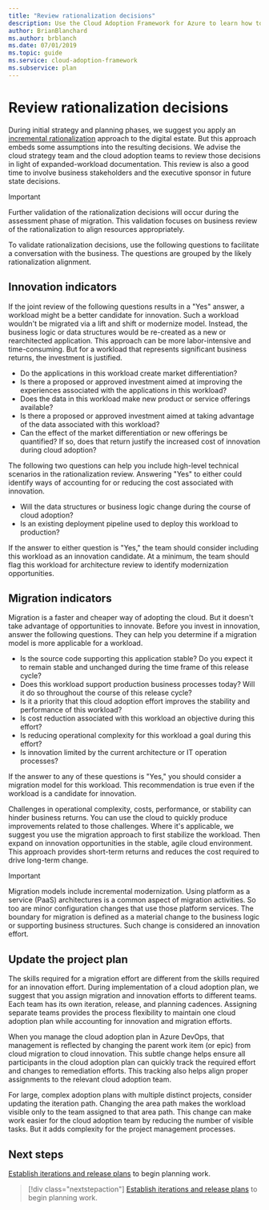 ```yaml
---
title: "Review rationalization decisions"
description: Use the Cloud Adoption Framework for Azure to learn how to review rationalization decisions and prepare to facilitate a conversation with the business.
author: BrianBlanchard
ms.author: brblanch
ms.date: 07/01/2019
ms.topic: guide
ms.service: cloud-adoption-framework
ms.subservice: plan
---
```


# Review rationalization decisions

During initial strategy and planning phases, we suggest you apply an [incremental rationalization](../digital-estate/rationalize.md#incremental-rationalization) approach to the digital estate. But this approach embeds some assumptions into the resulting decisions. We advise the cloud strategy team and the cloud adoption teams to review those decisions in light of expanded-workload documentation. This review is also a good time to involve business stakeholders and the executive sponsor in future state decisions.

> [!IMPORTANT]
> Further validation of the rationalization decisions will occur during the assessment phase of migration. This validation focuses on business review of the rationalization to align resources appropriately.

To validate rationalization decisions, use the following questions to facilitate a conversation with the business. The questions are grouped by the likely rationalization alignment.

## Innovation indicators

If the joint review of the following questions results in a "Yes" answer, a workload might be a better candidate for innovation. Such a workload wouldn't be migrated via a lift and shift or modernize model. Instead, the business logic or data structures would be re-created as a new or rearchitected application. This approach can be more labor-intensive and time-consuming. But for a workload that represents significant business returns, the investment is justified.

- Do the applications in this workload create market differentiation?
- Is there a proposed or approved investment aimed at improving the experiences associated with the applications in this workload?
- Does the data in this workload make new product or service offerings available?
- Is there a proposed or approved investment aimed at taking advantage of the data associated with this workload?
- Can the effect of the market differentiation or new offerings be quantified? If so, does that return justify the increased cost of innovation during cloud adoption?

The following two questions can help you include high-level technical scenarios in the rationalization review. Answering "Yes" to either could identify ways of accounting for or reducing the cost associated with innovation.

- Will the data structures or business logic change during the course of cloud adoption?
- Is an existing deployment pipeline used to deploy this workload to production?

If the answer to either question is "Yes," the team should consider including this workload as an innovation candidate. At a minimum, the team should flag this workload for architecture review to identify modernization opportunities.

## Migration indicators

Migration is a faster and cheaper way of adopting the cloud. But it doesn't take advantage of opportunities to innovate. Before you invest in innovation, answer the following questions. They can help you determine if a migration model is more applicable for a workload.

- Is the source code supporting this application stable? Do you expect it to remain stable and unchanged during the time frame of this release cycle?
- Does this workload support production business processes today? Will it do so throughout the course of this release cycle?
- Is it a priority that this cloud adoption effort improves the stability and performance of this workload?
- Is cost reduction associated with this workload an objective during this effort?
- Is reducing operational complexity for this workload a goal during this effort?
- Is innovation limited by the current architecture or IT operation processes?

If the answer to any of these questions is "Yes," you should consider a migration model for this workload. This recommendation is true even if the workload is a candidate for innovation.

Challenges in operational complexity, costs, performance, or stability can hinder business returns. You can use the cloud to quickly produce improvements related to those challenges. Where it's applicable, we suggest you use the migration approach to first stabilize the workload. Then expand on innovation opportunities in the stable, agile cloud environment. This approach provides short-term returns and reduces the cost required to drive long-term change.

> [!IMPORTANT]
> Migration models include incremental modernization. Using platform as a service (PaaS) architectures is a common aspect of migration activities. So too are minor configuration changes that use those platform services. The boundary for migration is defined as a material change to the business logic or supporting business structures. Such change is considered an innovation effort.

## Update the project plan

The skills required for a migration effort are different from the skills required for an innovation effort. During implementation of a cloud adoption plan, we suggest that you assign migration and innovation efforts to different teams. Each team has its own iteration, release, and planning cadences. Assigning separate teams provides the process flexibility to maintain one cloud adoption plan while accounting for innovation and migration efforts.

When you manage the cloud adoption plan in Azure DevOps, that management is reflected by changing the parent work item (or epic) from cloud migration to cloud innovation. This subtle change helps ensure all participants in the cloud adoption plan can quickly track the required effort and changes to remediation efforts. This tracking also helps align proper assignments to the relevant cloud adoption team.

For large, complex adoption plans with multiple distinct projects, consider updating the iteration path. Changing the area path makes the workload visible only to the team assigned to that area path. This change can make work easier for the cloud adoption team by reducing the number of visible tasks. But it adds complexity for the project management processes.

## Next steps

[Establish iterations and release plans](./iteration-paths.md) to begin planning work.

> [!div class="nextstepaction"]
> [Establish iterations and release plans](./iteration-paths.md) to begin planning work.
